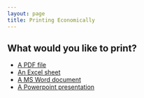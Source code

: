 ```yaml
---
layout: page
title: Printing Economically 
---
```


## What would you like to print?

- [A PDF file](pdf)
- [An Excel sheet](excel)
- [A MS Word document](word)
- [A Powerpoint presentation](powerpoint)